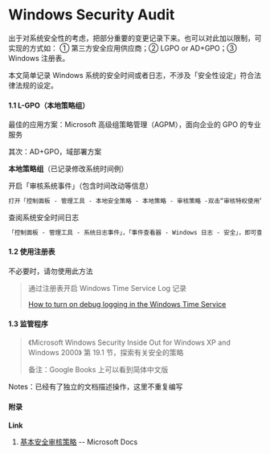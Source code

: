# Windows Security Audit

出于对系统安全性的考虑，把部分重要的变更记录下来。也可以对此加以限制，可实现的方式如： ① 第三方安全应用供应商；② LGPO or AD+GPO；③ Windows 注册表。

本文简单记录 Windows 系统的安全时间或者日志，不涉及「安全性设定」符合法律法规的设定。

#### 1.1 L-GPO（本地策略组）

最佳的应用方案：Microsoft 高级组策略管理（AGPM），面向企业的 GPO 的专业服务

其次：AD+GPO，域部署方案

**本地策略组**（已记录修改系统时间例）

开启「审核系统事件」（包含时间改动等信息）

```markdown
打开「控制面板 - 管理工具 - 本地安全策略 - 本地策略 - 审核策略 -双击“审核特权使用”- 把成功/失败打勾」确定退出
```

查阅系统安全时间日志

```markdown
「控制面板 - 管理工具 - 系统日志事件」，「事件查看器 - Windows 日志 - 安全」，即可查阅系统时间变更日志
```

#### 1.2 使用注册表 

不必要时，请勿使用此方法

> 通过注册表开启 Windows Time Service Log 记录
>
> [How to turn on debug logging in the Windows Time Service](https://support.microsoft.com/zh-cn/help/816043/how-to-turn-on-debug-logging-in-the-windows-time-service)

#### 1.3  监管程序

> 《Microsoft Windows Security Inside Out for Windows XP and Windows 2000》 第 19.1 节，探索有关安全的策略
>
> 备注：Google Books 上可以看到简体中文版

Notes：已经有了独立的文档描述操作，这里不重复编写

#### 附录

**Link**

1. [基本安全审核策略](https://docs.microsoft.com/zh-cn/windows/security/threat-protection/auditing/basic-security-audit-policies)  -- Microsoft Docs


